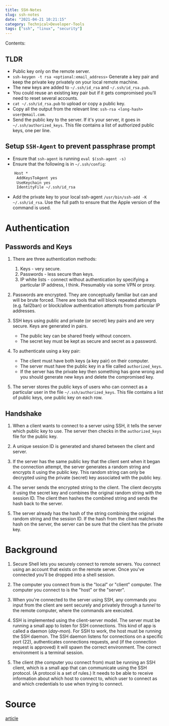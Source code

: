 ```yaml
---
title: SSH-Notes
slug: ssh-notes
date: "2021-04-21 10:21:15"
category: Technical>Developer-Tools
tags: ["ssh", "linux", "security"]
---
```


Contents:
<TOCInline toc={props.toc} exclude="Overview" toHeading={2} />

## TLDR

- Public key only on the remote server.
- `ssh-keygen -t rsa <optional:email_address>` Generate a key pair and keep the private key privately on your local remote machine.
- The new keys are added to `~/.ssh/id_rsa` and `~/.ssh/id_rsa.pub`.
- You could reuse an existing key pair but if it gets compromised you'll need to reset several accounts.
- `cat ~/.ssh/id_rsa.pub` to upload or copy a public key.
- Copy all the output from the relevant line: `ssh-rsa <long-hash> user@email.com`.
- Send the public key to the server. If it's your server, it goes in `~/.ssh/authorized_keys`. This file contains a list of authorized public keys, one per line.

## Setup `SSH-Agent` to prevent passphrase prompt

- Ensure that `ssh-agent` is running `eval $(ssh-agent -s)`
- Ensure that the following is in `~/.ssh/config`:

```apache
    Host *
     AddKeysToAgent yes
     UseKeychain yes
     IdentityFile ~/.ssh/id_rsa
```

- Add the private key to your local ssh-agent `/usr/bin/ssh-add -K ~/.ssh/id_rsa`. Use the full path to ensure that the Apple version of the command is used.

# Authentication

## Passwords and Keys

1. There are three authentication methods:

   1. Keys - very secure.
   1. Passwords - less secure than keys.
   1. IP white lists - connect without authentication by specifying a particular IP address, I think. Presumably via some VPN or proxy.

2. Passwords are encrypted. They are conceptually familiar but can and will
   be brute forced. There are tools that will block repeated attempts (e.g. fail2ban) or
   block/allow authentication attempts from particular IP addresses.

3. SSH keys using public and private (or secret) key pairs and are very secure.
   Keys are generated in pairs.

   - The public key can be shared freely without concern.
   - The secret key must be kept as secure and secret as a password.

4. To authenticate using a key pair:

   - The client must have both keys (a key pair) on their computer.
   - The server must have the public key in a file called `authorized_keys`.
   - If the server has the private key then something has gone wrong and you should generate new keys and delete the compromised key.

5. The server stores the public keys of users who can connect as a particular
   user in the file `~/.ssh/authorized_keys`. This file contains a list of
   public keys, one public key on each row.

## Handshake

1. When a client wants to connect to a server using SSH, it tells the server
   which public key to use. The server then checks in the `authorized_keys` file
   for the public key.

2. A unique session ID is generated and shared between the client and server.

3. If the server has the same public key that the client sent when it began
   the connection attempt, the server generates a random string and encrypts
   it using the public key. This random string can only be decrypted using the
   private (secret) key associated with the public key.

4. The server sends the encrypted string to the client. The client decrypts it
   using the secret key and combines the original random string with the
   session ID. The client then hashes the combined string and sends the hash
   back to the server.

5. The server already has the hash of the string combining the original random
   string and the session ID. If the hash from the client matches the hash on
   the server, the server can be sure that the client has the private key.

# Background

1. Secure Shell lets you securely connect to remote servers. You connect using
   an account that exists on the remote server. Once you've connected you'll be
   dropped into a shell session.

2. The computer you connect from is the "local" or "client" computer. The
   computer you connect to is the "host" or the "server".

3. When you're connected to the server using SSH, any commands you input from
   the client are sent securely and privately through a _tunnel_ to the remote
   computer, where the commands are executed.

4. SSH is implemented using the client-server model. The server must be running
   a small app to listen for SSH connections. This kind of app is
   called a daemon (_day-mon_). For SSH to work, the host must be
   running the SSH daemon. The SSH daemon listens for connections on a specific
   port (22), authenticates connections requests, and (if the connection
   request is approved) it will spawn the correct environment. The correct
   environment is a terminal session.

5. The client (the computer you connect from) must be running an SSH client,
   which is a small app that can communicate using the SSH protocol. (A
   protocol is a set of rules.) It needs to be able to receive information
   about which host to connect to, which user to connect as and which
   credentials to use when trying to connect.

# Source

[article](https://www.digitalocean.com/community/tutorials/ssh-essentials-working-with-ssh-servers-clients-and-keys)
